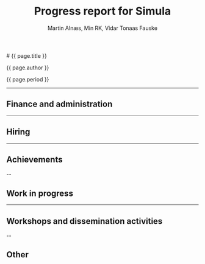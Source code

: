 ﻿---
layout: slides
title: "Progress report for Simula"
theme: white
transition: none
author: Martin Alnæs, Min RK, Vidar Tonaas Fauske
period: Reporting period from March 2017 to January 2018
---

<section data-markdown data-separator="^---\n" data-separator-vertical="^--\n">
# {{ page.title }}

{{ page.author }}

{{ page.period }}

---

## Finance and administration



---
## Hiring


---
## Achievements




--
## Work in progress


---
## Workshops and dissemination activities


--
## Other



</section>